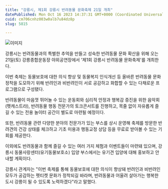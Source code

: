```yaml
---
title: "강릉시, 제1회 강릉시 반려동물 문화축제 21일 개최"
datePublished: Mon Oct 16 2023 14:37:31 GMT+0000 (Coordinated Universal Time)
cuid: cm706cnhz003w0alb7u84dz8p
slug: 5815

---
```



![이미지](https://cdn.hashnode.com/res/hashnode/image/upload/v1739259752951/0fe78087-41cd-4a47-9e4d-bc3d2f95d476.jpeg)

강릉시는 반려동물과의 특별한 추억을 만들고 성숙한 반려동물 문화 확산을 위해 오는 21일(토) 강릉종합운동장 야외공연장에서 '제1회 강릉시 반려동물 문화축제'를 개최한다.

이번 축제는 동물보호에 대한 의식 향상 및 동물복지 인식개선 등 올바른 반려동물 문화 정착을 도모하기 위해 반려인과 비반려인이 서로 공감하고 화합할 수 있는 다채로운 프로그램으로 구성됐다.

반려동물이 마음껏 뛰어놀 수 있는 운동회와 심리적 안정과 행복감 증진을 위한 음악회(펫캐스트라), 반려동물 행동 전문가의 토크콘서트를 진행하고, 목줄 없이 자유롭게 즐길 수 있는 전용 놀이터 공간이 별도로 마련될 예정이다.

또한, 반려동물 관련 다양한 분야의 전문가가 있는 부스를 상시 운영해 축제를 방문한 반려견의 건강 상태를 체크하고 기초 미용과 행동교정 상담 등을 무료로 받아볼 수 있는 기회를 제공한다.

이외에도 반려동물과 함께 즐길 수 있는 여러 가지 체험과 이벤트들이 마련돼 있으며, 강릉시 동물사랑센터(유기동물보호소) 입양 부스에서는 유기견 입양에 대해 홍보하고 안내할 계획이다.

강릉시 관계자는 "이번 축제를 통해 동물보호에 대한 의식이 향상돼 반려인과 비반려인 모두가 공감하는 펫티켓 문화가 정착되길 바라며, 반려동물과 어울려 살아가는 행복한 도시 강릉이 될 수 있도록 노력하겠다"라고 말했다.